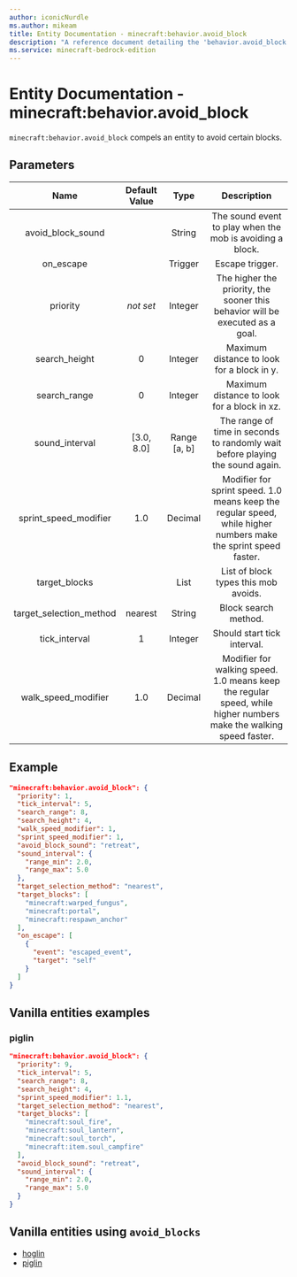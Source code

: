```yaml
---
author: iconicNurdle
ms.author: mikeam
title: Entity Documentation - minecraft:behavior.avoid_block
description: "A reference document detailing the 'behavior.avoid_block' entity goal"
ms.service: minecraft-bedrock-edition
---
```


# Entity Documentation - minecraft:behavior.avoid_block

`minecraft:behavior.avoid_block` compels an entity to avoid certain blocks.

## Parameters

| Name| Default Value| Type | Description |
|:-----------:|:-----------:|:-----------:|:-----------:|
| avoid_block_sound| | String | The sound event to play when the mob is avoiding a block. |
| on_escape| | Trigger| Escape trigger. |
|priority|*not set*|Integer|The higher the priority, the sooner this behavior will be executed as a goal.|
| search_height| 0 | Integer | Maximum distance to look for a block in y. |
| search_range| 0 | Integer | Maximum distance to look for a block in xz. |
| sound_interval| [3.0, 8.0] | Range [a, b] | The range of time in seconds to randomly wait before playing the sound again. |
| sprint_speed_modifier| 1.0 | Decimal | Modifier for sprint speed. 1.0 means keep the regular speed, while higher numbers make the sprint speed faster. |
| target_blocks| | List | List of block types this mob avoids. |
| target_selection_method| nearest | String| Block search method. |
| tick_interval| 1 | Integer | Should start tick interval. |
| walk_speed_modifier| 1.0 | Decimal| Modifier for walking speed. 1.0 means keep the regular speed, while higher numbers make the walking speed faster. |

## Example

```json
"minecraft:behavior.avoid_block": {
  "priority": 1,
  "tick_interval": 5,
  "search_range": 8,
  "search_height": 4,
  "walk_speed_modifier": 1,
  "sprint_speed_modifier": 1,
  "avoid_block_sound": "retreat",
  "sound_interval": {
    "range_min": 2.0,
    "range_max": 5.0
  },
  "target_selection_method": "nearest",
  "target_blocks": [
    "minecraft:warped_fungus",
    "minecraft:portal",
    "minecraft:respawn_anchor"
  ],
  "on_escape": [
    {
      "event": "escaped_event",
      "target": "self"
    }
  ]
}
```

## Vanilla entities examples

### piglin

```json
"minecraft:behavior.avoid_block": {
  "priority": 9,
  "tick_interval": 5,
  "search_range": 8,
  "search_height": 4,
  "sprint_speed_modifier": 1.1,
  "target_selection_method": "nearest",
  "target_blocks": [
    "minecraft:soul_fire",
    "minecraft:soul_lantern",
    "minecraft:soul_torch",
    "minecraft:item.soul_campfire"
  ],
  "avoid_block_sound": "retreat",
  "sound_interval": {
    "range_min": 2.0,
    "range_max": 5.0
  }
}
```

## Vanilla entities using `avoid_blocks`

- [hoglin](../../../../Source/VanillaBehaviorPack_Snippets/entities/hoglin.md)
- [piglin](../../../../Source/VanillaBehaviorPack_Snippets/entities/piglin.md)
